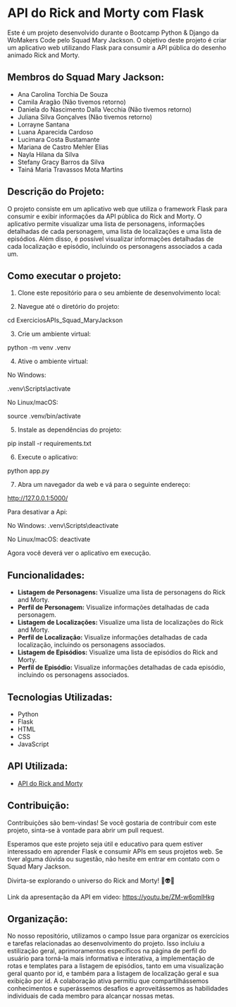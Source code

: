 # API do Rick and Morty com Flask

Este é um projeto desenvolvido durante o Bootcamp Python & Django da WoMakers Code pelo Squad Mary Jackson. O objetivo deste projeto é criar um aplicativo web utilizando Flask para consumir a API pública do desenho animado Rick and Morty.

## Membros do Squad Mary Jackson:

- Ana Carolina Torchia De Souza
- Camila Aragão (Não tivemos retorno)
- Daniela do Nascimento Dalla Vecchia (Não tivemos retorno)
- Juliana Silva Gonçalves (Não tivemos retorno)
- Lorrayne Santana
- Luana Aparecida Cardoso
- Lucimara Costa Bustamante
- Mariana de Castro Mehler Elias
- Nayla Hilana da Silva
- Stefany Gracy Barros da Silva
- Tainá Maria Travassos Mota Martins

## Descrição do Projeto:

O projeto consiste em um aplicativo web que utiliza o framework Flask para consumir e exibir informações da API pública do Rick and Morty. O aplicativo permite visualizar uma lista de personagens, informações detalhadas de cada personagem, uma lista de localizações e uma lista de episódios. Além disso, é possível visualizar informações detalhadas de cada localização e episódio, incluindo os personagens associados a cada um.

## Como executar o projeto:

1. Clone este repositório para o seu ambiente de desenvolvimento local:

2. Navegue até o diretório do projeto:

cd ExerciciosAPIs_Squad_MaryJackson

3. Crie um ambiente virtual:

python -m venv .venv

4. Ative o ambiente virtual:

No Windows:

.venv\Scripts\activate

No Linux/macOS:

source .venv/bin/activate

5. Instale as dependências do projeto:

pip install -r requirements.txt

6. Execute o aplicativo:

python app.py

7. Abra um navegador da web e vá para o seguinte endereço:

http://127.0.0.1:5000/

Para desativar a Api:

No Windows:
.venv\Scripts\deactivate

No Linux/macOS:
deactivate

Agora você deverá ver o aplicativo em execução.

## Funcionalidades:

- **Listagem de Personagens:** Visualize uma lista de personagens do Rick and Morty.
- **Perfil de Personagem:** Visualize informações detalhadas de cada personagem.
- **Listagem de Localizações:** Visualize uma lista de localizações do Rick and Morty.
- **Perfil de Localização:** Visualize informações detalhadas de cada localização, incluindo os personagens associados.
- **Listagem de Episódios:** Visualize uma lista de episódios do Rick and Morty.
- **Perfil de Episódio:** Visualize informações detalhadas de cada episódio, incluindo os personagens associados.

## Tecnologias Utilizadas:

- Python
- Flask
- HTML
- CSS
- JavaScript

## API Utilizada:

- [API do Rick and Morty](https://rickandmortyapi.com/)

## Contribuição:

Contribuições são bem-vindas! Se você gostaria de contribuir com este projeto, sinta-se à vontade para abrir um pull request.

Esperamos que este projeto seja útil e educativo para quem estiver interessado em aprender Flask e consumir APIs em seus projetos web. Se tiver alguma dúvida ou sugestão, não hesite em entrar em contato com o Squad Mary Jackson.

Divirta-se explorando o universo do Rick and Morty! 🚀👽🔬

Link da apresentação da API em video:
https://youtu.be/ZM-w6omlHkg

## Organização:
No nosso repositório, utilizamos o campo Issue para organizar os exercícios e tarefas relacionadas ao desenvolvimento do projeto. Isso incluiu a estilização geral, aprimoramentos específicos na página de perfil do usuário para torná-la mais informativa e interativa, a implementação de rotas e templates para a listagem de episódios, tanto em uma visualização geral quanto por id, e também para a listagem de localização geral e sua exibição por id. A colaboração ativa permitiu que compartilhássemos conhecimentos e superássemos desafios e aproveitássemos as habilidades individuais de cada membro para alcançar nossas metas.
